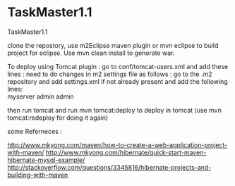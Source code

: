 TaskMaster1.1
=============

TaskMaster1.1

clone the repostory,
use m2Eclipse maven plugin or mvn eclipse to build project for eclipse.
Use mvn clean install to generate war.

To deploy using Tomcat plugin :
go to <tomcat-home> conf/tomcat-users.xml and add these lines :
<tomcat-users>
<role rolename="manager"/>
  <role rolename="admin"/>
  <user username="admin" password="admin" roles="admin,manager"/>
</tomcat-users>
need to do changes in m2 settings file as follows :
go to the .m2 repository and add settings.xml if not already present and add the following lines:
<settings xmlns="http://maven.apache.org/SETTINGS/1.0.0"
  xmlns:xsi="http://www.w3.org/2001/XMLSchema-instance"
  xsi:schemaLocation="http://maven.apache.org/SETTINGS/1.0.0">               
    <servers>
    <server>
        <id>myserver</id>
        <username>admin</username>
        <password>admin</password>
    </server>
    </servers>
</settings>

then run tomcat and run mvn tomcat:deploy to deploy in tomcat (use mvn tomcat:redeploy for doing it again)

some Referneces :

http://www.mkyong.com/maven/how-to-create-a-web-application-project-with-maven/
http://www.mkyong.com/hibernate/quick-start-maven-hibernate-mysql-example/
http://stackoverflow.com/questions/3345816/hibernate-projects-and-building-with-maven



